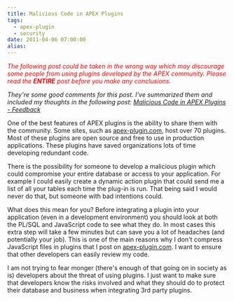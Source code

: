 ```yaml
---
title: Malicious Code in APEX Plugins
tags:
  - apex-plugin
  - security
date: 2011-04-06 07:00:00
alias:
---
```


<span style="font-style:italic;color:red;">The following post could be taken in the wrong way which may discourage some people from using plugins developed by the APEX community. Please read the <span style="font-weight:bold;">ENTIRE</span> post before you make any conclusions.</span>

<span style="font-style:italic;">They're some good comments for this post. I've summarized them and included my thoughts in the following post: [Malicious Code in APEX Plugins - Feedback](http://www.talkapex.com/2011/04/malicious-code-in-apex-plugins-feedback.html)</span>

One of the best features of APEX plugins is the ability to share them with the community. Some sites, such as [apex-plugin.com](http://www.apex-plugin.com/), host over 70 plugins. Most of these plugins are open source and free to use in production applications. These plugins have saved organizations lots of time developing redundant code.

There is the possibility for someone to develop a malicious plugin which could compromise your entire database or access to your application. For example I could easily create a dynamic action plugin that could send me a list of all your tables each time the plug-in is run. That being said I would never do that, but someone with bad intentions could.

What does this mean for you? Before integrating a plugin into your application (even in a development environment) you should look at both the PL/SQL and JavaScript code to see what they do. In most cases this extra step will take a few minutes but can save you a lot of headaches (and potentially your job). This is one of the main reasons why I don't compress JavaScript files in plugins that I post on [apex-plugin.com](http://www.apex-plugin.com/my-plugins/user/clarifit.html). I want to ensure that other developers can easily review my code.

I am not trying to fear monger (there's enough of that going on in society as is) developers about the threat of using plugins. I just want to make sure that developers know the risks involved and what they should do to protect their database and business when integrating 3rd party plugins.
